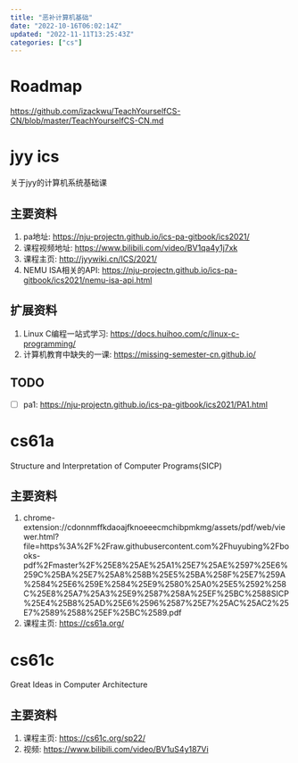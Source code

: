 ```yaml
---
title: "恶补计算机基础"
date: "2022-10-16T06:02:14Z"
updated: "2022-11-11T13:25:43Z"
categories: ["cs"]
---
```

# Roadmap

https://github.com/izackwu/TeachYourselfCS-CN/blob/master/TeachYourselfCS-CN.md

# jyy ics

关于jyy的计算机系统基础课

## 主要资料
1. pa地址: https://nju-projectn.github.io/ics-pa-gitbook/ics2021/
2. 课程视频地址: https://www.bilibili.com/video/BV1qa4y1j7xk
3. 课程主页: http://jyywiki.cn/ICS/2021/
4. NEMU ISA相关的API: https://nju-projectn.github.io/ics-pa-gitbook/ics2021/nemu-isa-api.html

## 扩展资料

1. Linux C编程一站式学习: https://docs.huihoo.com/c/linux-c-programming/
2. 计算机教育中缺失的一课: https://missing-semester-cn.github.io/

## TODO

- [ ] pa1: https://nju-projectn.github.io/ics-pa-gitbook/ics2021/PA1.html


# cs61a

Structure and Interpretation of Computer Programs(SICP)

## 主要资料

1. chrome-extension://cdonnmffkdaoajfknoeeecmchibpmkmg/assets/pdf/web/viewer.html?file=https%3A%2F%2Fraw.githubusercontent.com%2Fhuyubing%2Fbooks-pdf%2Fmaster%2F%25E8%25AE%25A1%25E7%25AE%2597%25E6%259C%25BA%25E7%25A8%258B%25E5%25BA%258F%25E7%259A%2584%25E6%259E%2584%25E9%2580%25A0%25E5%2592%258C%25E8%25A7%25A3%25E9%2587%258A%25EF%25BC%2588SICP%25E4%25B8%25AD%25E6%2596%2587%25E7%25AC%25AC2%25E7%2589%2588%25EF%25BC%2589.pdf
2. 课程主页: https://cs61a.org/
 


# cs61c 

Great Ideas in Computer Architecture

## 主要资料

1. 课程主页: https://cs61c.org/sp22/
4. 视频: https://www.bilibili.com/video/BV1uS4y187Vi